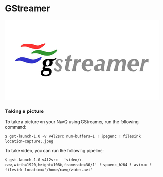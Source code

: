 # GStreamer

![](../../.gitbook/assets/image%20%2829%29.png)

### Taking a picture

To take a picture on your NavQ using GStreamer, run the following command:

```text
$ gst-launch-1.0 -v v4l2src num-buffers=1 ! jpegenc ! filesink location=capture1.jpeg
```

To take video, you can run the following pipeline:

```text
$ gst-launch-1.0 v4l2src ! 'video/x-raw,width=1920,height=1080,framerate=30/1' ! vpuenc_h264 ! avimux ! filesink location='/home/navq/video.avi'
```





